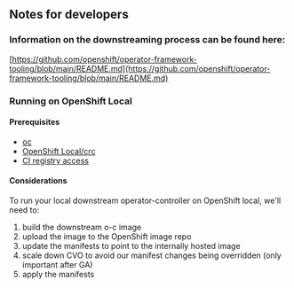 ## Notes for developers

### Information on the downstreaming process can be found here:
[https://github.com/openshift/operator-framework-tooling/blob/main/README.md](https://github.com/openshift/operator-framework-tooling/blob/main/README.md)

### Running on OpenShift Local

#### Prerequisites
 * [oc](https://docs.openshift.com/container-platform/4.16/cli_reference/openshift_cli/getting-started-cli.html)
 * [OpenShift Local/crc](https://developers.redhat.com/products/openshift-local/overview?source=sso)
 * [CI registry access](https://docs.ci.openshift.org/docs/how-tos/use-registries-in-build-farm/#how-do-i-log-in-to-pull-images-that-require-authentication)

#### Considerations

To run your local downstream operator-controller on OpenShift local, we'll need to:
 1. build the downstream o-c image
 2. upload the image to the OpenShift image repo
 3. update the manifests to point to the internally hosted image
 4. scale down CVO to avoid our manifest changes being overridden (only important after GA)
 5. apply the manifests

